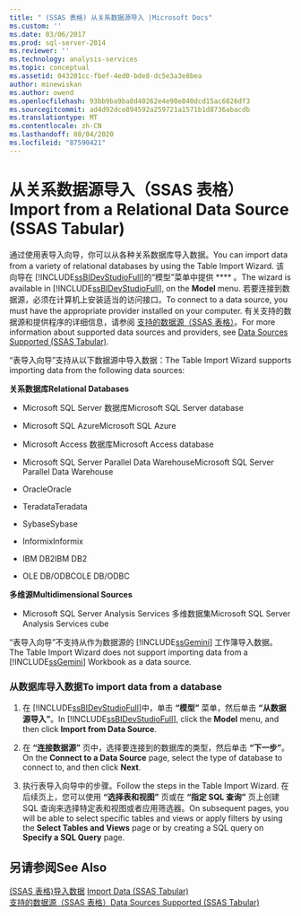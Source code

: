 ```yaml
---
title: " (SSAS 表格) 从关系数据源导入 |Microsoft Docs"
ms.custom: ''
ms.date: 03/06/2017
ms.prod: sql-server-2014
ms.reviewer: ''
ms.technology: analysis-services
ms.topic: conceptual
ms.assetid: 043201cc-fbef-4ed0-bde8-dc5e3a3e8bea
author: minewiskan
ms.author: owend
ms.openlocfilehash: 93bb9ba9ba8d40262e4e90e840dcd15ac6826df3
ms.sourcegitcommit: ad4d92dce894592a259721a1571b1d8736abacdb
ms.translationtype: MT
ms.contentlocale: zh-CN
ms.lasthandoff: 08/04/2020
ms.locfileid: "87590421"
---
```

# <a name="import-from-a-relational-data-source-ssas-tabular"></a><span data-ttu-id="4661e-102">从关系数据源导入（SSAS 表格）</span><span class="sxs-lookup"><span data-stu-id="4661e-102">Import from a Relational Data Source (SSAS Tabular)</span></span>
  <span data-ttu-id="4661e-103">通过使用表导入向导，你可以从各种关系数据库导入数据。</span><span class="sxs-lookup"><span data-stu-id="4661e-103">You can import data from a variety of relational databases by using the Table Import Wizard.</span></span> <span data-ttu-id="4661e-104">该向导在 [!INCLUDE[ssBIDevStudioFull](../includes/ssbidevstudiofull-md.md)]的“模型”菜单中提供 \*\*\*\* 。</span><span class="sxs-lookup"><span data-stu-id="4661e-104">The wizard is available in [!INCLUDE[ssBIDevStudioFull](../includes/ssbidevstudiofull-md.md)], on the **Model** menu.</span></span> <span data-ttu-id="4661e-105">若要连接到数据源，必须在计算机上安装适当的访问接口。</span><span class="sxs-lookup"><span data-stu-id="4661e-105">To connect to a data source, you must have the appropriate provider installed on your computer.</span></span> <span data-ttu-id="4661e-106">有关支持的数据源和提供程序的详细信息，请参阅 [支持的数据源（SSAS 表格）](tabular-models/data-sources-supported-ssas-tabular.md)。</span><span class="sxs-lookup"><span data-stu-id="4661e-106">For more information about supported data sources and providers, see [Data Sources Supported &#40;SSAS Tabular&#41;](tabular-models/data-sources-supported-ssas-tabular.md).</span></span>  
  
 <span data-ttu-id="4661e-107">“表导入向导”支持从以下数据源中导入数据：</span><span class="sxs-lookup"><span data-stu-id="4661e-107">The Table Import Wizard supports importing data from the following data sources:</span></span>  
  
 <span data-ttu-id="4661e-108">**关系数据库**</span><span class="sxs-lookup"><span data-stu-id="4661e-108">**Relational Databases**</span></span>  
  
-   <span data-ttu-id="4661e-109">Microsoft SQL Server 数据库</span><span class="sxs-lookup"><span data-stu-id="4661e-109">Microsoft SQL Server database</span></span>  
  
-   <span data-ttu-id="4661e-110">Microsoft SQL Azure</span><span class="sxs-lookup"><span data-stu-id="4661e-110">Microsoft SQL Azure</span></span>  
  
-   <span data-ttu-id="4661e-111">Microsoft Access 数据库</span><span class="sxs-lookup"><span data-stu-id="4661e-111">Microsoft Access database</span></span>  
  
-   <span data-ttu-id="4661e-112">Microsoft SQL Server Parallel Data Warehouse</span><span class="sxs-lookup"><span data-stu-id="4661e-112">Microsoft SQL Server Parallel Data Warehouse</span></span>  
  
-   <span data-ttu-id="4661e-113">Oracle</span><span class="sxs-lookup"><span data-stu-id="4661e-113">Oracle</span></span>  
  
-   <span data-ttu-id="4661e-114">Teradata</span><span class="sxs-lookup"><span data-stu-id="4661e-114">Teradata</span></span>  
  
-   <span data-ttu-id="4661e-115">Sybase</span><span class="sxs-lookup"><span data-stu-id="4661e-115">Sybase</span></span>  
  
-   <span data-ttu-id="4661e-116">Informix</span><span class="sxs-lookup"><span data-stu-id="4661e-116">Informix</span></span>  
  
-   <span data-ttu-id="4661e-117">IBM DB2</span><span class="sxs-lookup"><span data-stu-id="4661e-117">IBM DB2</span></span>  
  
-   <span data-ttu-id="4661e-118">OLE DB/ODBC</span><span class="sxs-lookup"><span data-stu-id="4661e-118">OLE DB/ODBC</span></span>  
  
 <span data-ttu-id="4661e-119">**多维源**</span><span class="sxs-lookup"><span data-stu-id="4661e-119">**Multidimensional Sources**</span></span>  
  
-   <span data-ttu-id="4661e-120">Microsoft SQL Server Analysis Services 多维数据集</span><span class="sxs-lookup"><span data-stu-id="4661e-120">Microsoft SQL Server Analysis Services cube</span></span>  
  
 <span data-ttu-id="4661e-121">“表导入向导”不支持从作为数据源的 [!INCLUDE[ssGemini](../includes/ssgemini-md.md)] 工作簿导入数据。</span><span class="sxs-lookup"><span data-stu-id="4661e-121">The Table Import Wizard does not support importing data from a [!INCLUDE[ssGemini](../includes/ssgemini-md.md)] Workbook as a data source.</span></span>  
  
### <a name="to-import-data-from-a-database"></a><span data-ttu-id="4661e-122">从数据库导入数据</span><span class="sxs-lookup"><span data-stu-id="4661e-122">To import data from a database</span></span>  
  
1.  <span data-ttu-id="4661e-123">在 [!INCLUDE[ssBIDevStudioFull](../includes/ssbidevstudiofull-md.md)]中，单击 **“模型”** 菜单，然后单击 **“从数据源导入”**。</span><span class="sxs-lookup"><span data-stu-id="4661e-123">In [!INCLUDE[ssBIDevStudioFull](../includes/ssbidevstudiofull-md.md)], click the **Model** menu, and then click **Import from Data Source**.</span></span>  
  
2.  <span data-ttu-id="4661e-124">在 **“连接数据源”** 页中，选择要连接到的数据库的类型，然后单击 **“下一步”**。</span><span class="sxs-lookup"><span data-stu-id="4661e-124">On the **Connect to a Data Source** page, select the type of database to connect to, and then click **Next**.</span></span>  
  
3.  <span data-ttu-id="4661e-125">执行表导入向导中的步骤。</span><span class="sxs-lookup"><span data-stu-id="4661e-125">Follow the steps in the Table Import Wizard.</span></span> <span data-ttu-id="4661e-126">在后续页上，您可以使用 **“选择表和视图”** 页或在 **“指定 SQL 查询”** 页上创建 SQL 查询来选择特定表和视图或者应用筛选器。</span><span class="sxs-lookup"><span data-stu-id="4661e-126">On subsequent pages, you will be able to select specific tables and views or apply filters by using the **Select Tables and Views** page or by creating a SQL query on **Specify a SQL Query** page.</span></span>  
  
## <a name="see-also"></a><span data-ttu-id="4661e-127">另请参阅</span><span class="sxs-lookup"><span data-stu-id="4661e-127">See Also</span></span>  
 <span data-ttu-id="4661e-128">[&#40;SSAS 表格&#41;导入数据](import-data-ssas-tabular.md) </span><span class="sxs-lookup"><span data-stu-id="4661e-128">[Import Data &#40;SSAS Tabular&#41;](import-data-ssas-tabular.md) </span></span>  
 [<span data-ttu-id="4661e-129">支持的数据源（SSAS 表格）</span><span class="sxs-lookup"><span data-stu-id="4661e-129">Data Sources Supported &#40;SSAS Tabular&#41;</span></span>](tabular-models/data-sources-supported-ssas-tabular.md)  
  
  

